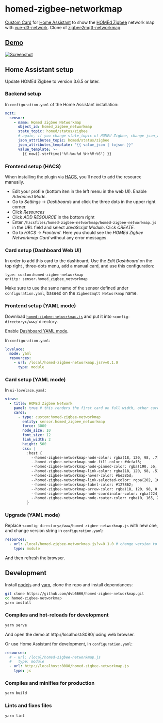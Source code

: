 # homed-zigbee-networkmap


[Custom Card](https://developers.home-assistant.io/docs/frontend/custom-ui/custom-card) for [Home Assistant](https://www.home-assistant.io/) to show the [HOMEd Zigbee](https://wiki.homed.dev/page/ZigBee) network map with [vue-d3-network](https://github.com/emiliorizzo/vue-d3-network/). Clone of [zigbee2mqtt-networkmap](https://github.com/azuwis/zigbee2mqtt-networkmap)

## [Demo](https://dvb6666.github.io/homed-zigbee-networkmap/)

[![Screenshot](https://dvb6666.github.io/homed-zigbee-networkmap/screenshoot.png)](https://dvb6666.github.io/homed-zigbee-networkmap/)

## Home Assistant setup

Update HOMEd Zigbee to version 3.6.5 or later.

### Backend setup

In `configuration.yaml` of the Home Assistant installation:
``` yaml
mqtt:
  sensor:
    - name: Homed Zigbee Networkmap
      object_id: homed_zigbee_networkmap
      state_topic: homed/status/zigbee
      # again, if you change state_topic of HOMEd Zigbee, change json_attributes_topic accordingly
      json_attributes_topic: homed/status/zigbee
      json_attributes_template: "{{ value_json | tojson }}"
      value_template: >-
        {{ now().strftime('%Y-%m-%d %H:%M:%S') }}
```

### Frontend setup (HACS)

When installing the plugin via [HACS](https://hacs.xyz/), you'll need to add the resource manually.

 - Edit your profile (bottom iten in the left menu in the web UI). Enable *Advanced Mode*.
 - Go to *Settings* -> *Dashboards* and click the three dots in the upper right corner.
 - Click *Resources*
 - Click *ADD RESOURCE* in the bottom right
 - Enter `/hacsfiles/homed-zigbee-networkmap/homed-zigbee-networkmap.js` in the URL field  and select *JavaScript Module*. Click *CREATE*.
 - Go to *HACS* -> *Frontend*. Here you should see the *HOMEd Zigbee Networkmap Card* without any error messages.

### Card setup (Dashboard Web UI)

In order to add this card to the dashboard, Use the *Edit Dashboard* on the top right , three-dots menu, add a manual card, and use this configuration:
```
type: custom:homed-zigbee-networkmap
entity: sensor.homed_zigbee_networkmap
```
Make sure to use the same name of the sensor defined under `configuration.yaml`, baseed on the `Zigbee2mqtt Networkmap` name.

### Frontend setup (YAML mode)

Download [`homed-zigbee-networkmap.js`](https://dvb6666.github.io/homed-zigbee-networkmap/homed-zigbee-networkmap.js) and put it into `<config-directory>/www/` directory.

Enable [Dashboard YAML mode](https://www.home-assistant.io/dashboards/dashboards/#using-yaml-for-the-default-dashboard).

In `configuration.yaml`:

``` yaml
lovelace:
  mode: yaml
  resources:
    - url: /local/homed-zigbee-networkmap.js?v=0.1.0
      type: module

```

### Card setup (YAML mode)

In `ui-lovelace.yaml`:

``` yaml
views:
  - title: HOMEd Zigbee Network
    panel: true # this renders the first card on full width, other cards in this view will not be rendered
    cards:
      - type: custom:homed-zigbee-networkmap
        entity: sensor.homed_zigbee_networkmap
        force: 3000
        node_size: 10
        font_size: 12
        link_width: 2
        height: 500
        css: |
          :host {
            --homed-zigbee-networkmap-node-color: rgba(18, 120, 98, .7);
            --homed-zigbee-networkmap-node-fill-color: #dcfaf3;
            --homed-zigbee-networkmap-node-pinned-color: rgba(190, 56, 93, .6);
            --homed-zigbee-networkmap-link-color: rgba(18, 120, 98, .5);
            --homed-zigbee-networkmap-hover-color: #be385d;
            --homed-zigbee-networkmap-link-selected-color: rgba(202, 164, 85, .6);
            --homed-zigbee-networkmap-label-color: #127862;
            --homed-zigbee-networkmap-arrow-color: rgba(18, 120, 98, 0.7);
            --homed-zigbee-networkmap-node-coordinator-color: rgba(224, 78, 93, .7);
            --homed-zigbee-networkmap-node-router-color: rgba(0, 165, 255, .7);
          }
```

### Upgrade (YAML mode)

Replace `<config-directory>/www/homed-zigbee-networkmap.js` with new one, and
change version string in `configuration.yaml`:

``` yaml
resources:
  - url: /local/homed-zigbee-networkmap.js?v=0.1.0 # change version to actual
    type: module
```

And then refresh the browser.

## Development

Install [nodejs](https://nodejs.org/) and [yarn](https://yarnpkg.com/), clone the
repo and install dependances:

``` bash
git clone https://github.com/dvb6666/homed-zigbee-networkmap.git
cd homed-zigbee-networkmap
yarn install
```

### Compiles and hot-reloads for development

``` bash
yarn serve
```

And open the demo at http://localhost:8080/ using web browser.

Or use Home Assistant for development, in `configuration.yaml`:

``` yaml
resources:
  # - url: /local/homed-zigbee-networkmap.js
  #   type: module
  - url: http://localhost:8080/homed-zigbee-networkmap.js
    type: js

```

### Compiles and minifies for production

``` bash
yarn build
```

### Lints and fixes files

``` bash
yarn lint
```
